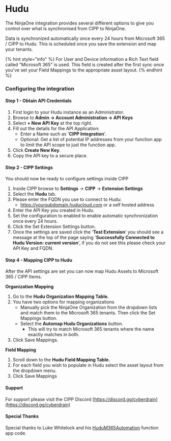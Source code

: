 # Hudu

The NinjaOne integration provides several different options to give you control over what is synchronised from CIPP to NinjaOne.

Data is synchronized automatically once every 24 hours from Microsoft 365 / CIPP to Hudu. This is scheduled once you save the extension and map your tenants.

{% hint style="info" %}
For User and Device information a Rich Text field called "Microsoft 365" is used. This field is created after the first sync once you've set your Field Mappings to the appropriate asset layout.
{% endhint %}

### Configuring the integration

#### Step 1 - Obtain API Credentials

1. First login to your Hudu instance as an Administrator.
2. Browse to **Admin -> Account Administration -> API Keys**
3. Select **+ New API Key** at the top right.
4. Fill out the details for the API Application:
   - Enter a Name such as '**CIPP Integration**'.
   - Optional: Get a list of potential IP addresses from your function app to limit the API scope to just the function app.
5. Click **Create New Key**.
6. Copy the API key to a secure place.

#### Step 2 - CIPP Settings

You should now be ready to configure settings inside CIPP

1. Inside CIPP browse to **Settings** -> **CIPP** -> **Extension Settings**
2. Select the **Hudu** tab.
3. Please enter the FQDN you use to connect to Hudu:
   - https://yoursubdomain.huducloud.com or a self hosted address
4. Enter the API Key you created in Hudu.
5. Set the configuration to enabled to enable automatic synchronization once every 24 hours.
6. Click the Set Extension Settings button.
7. Once the settings are saved click the '**Test Extension**' you should see a message at the top of the page saying '**Successfully Connected to Hudu Version: current version**', if you do not see this please check your API Key and FQDN.

#### Step 4 - Mapping CIPP to Hudu

After the API settings are set you can now map Hudu Assets to Microsoft 365 / CIPP Items.

**Organization Mapping**

1. Go to the **Hudu Organization Mapping Table.**
2. You have two options for mapping organizations
   - Manually pick the NinjaOne Organization from the dropdown lists and match them to the Microsoft 365 tenants. Then click the Set Mappings button.
   - Select the **Automap Hudu Organizations** button.
     - This will try to match Microsoft 365 tenants where the name exactly matches in both.
3. Click Save Mappings.

**Field Mapping**

1. Scroll down to the **Hudu Field Mapping Table.**
2. For each field you wish to populate in Hudu select the asset layout from the dropdown menu.
3. Click Save Mappings

#### Support

For support please visit the CIPP Discord [https://discord.gg/cyberdrain](https://discord.gg/cyberdrain)

#### Special Thanks

Special thanks to Luke Whitelock and his [HuduM365Automation](https://github.com/lwhitelock/HuduM365Automation) function app code.
